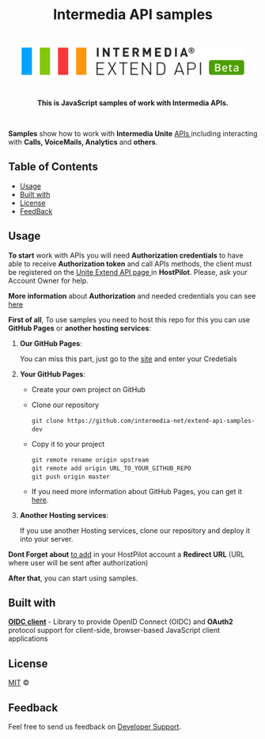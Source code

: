 
<h1 align="center"> Intermedia API samples </h1> <br>
<p align="center">
  <a href="https://developer.intermedia.com/">
    <img alt="Intermedia" title="Intermedia" src="https://github.com/GeorgeGevorkyan/EXT/blob/master/logo-beta.svg" width="450">
  </a>
</p>
<br>
<p align="center">
  <strong>This is JavaScript samples of work with Intermedia APIs.</strong>
</p>
<br>
<p>
  <strong>Samples</strong> show how to work with <strong>Intermedia Unite</strong> <a href = "https://developer.intermedia.com/index.html"> APIs </a> including interacting with <strong>Calls, VoiceMails, Analytics</strong> and  <strong>others</strong>.
</p>

## Table of Contents

* [Usage](#Usage)
* [Built with](#Built-with)
* [License](#License)
* [FeedBack](#Feedback)


## Usage

   **To start** work with APIs you will need **Authorization credentials** to have able to receive **Authorization token** and call APIs methods, the client must be registered      on the <a href ="https://kb.intermedia.net/article/63780"> Unite Extend API page </a> in **HostPilot**. Please, ask your Account Owner for help.

   **More information** about **Authorization** and needed credentials you can see <a href ="https://developer.intermedia.com/api/spec/calling/index.html#dev-guide-auth-            guide">here</a>

  **First of all**, To use samples you need to host this repo for this you can use **GitHub Pages** or **another hosting services**:
  1. **Our GitHub Pages**:
  
      You can miss this part, just go to the [site]() and enter your Credetials
     
  2. **Your GitHub Pages**:    
      * Create your own project on GitHub
      
      * Clone our repository
            
        `git clone https://github.com/intermedia-net/extend-api-samples-dev`
      * Copy it to your project
             
        `git remote rename origin upstream`     
        `git remote add origin URL_TO_YOUR_GITHUB_REPO`     
        `git push origin master`
      * If you need more information about GitHub Pages, you can get it [here](https://docs.github.com/en/pages).
  
  3. **Another Hosting services**:
  
      If you use another Hosting services, clone our repository and deploy it into your server.


**Dont Forget about** [to add](https://kb.intermedia.net/article/63780) in your HostPilot account a **Redirect URL** (URL where user will be sent after authorization)
  
  
**After that**, you can start using samples.


## Built with
  [**OIDC client**](https://github.com/IdentityModel/oidc-client-js) - Library to provide OpenID Connect (OIDC) and **OAuth2** protocol support for client-side, browser-based JavaScript client applications

## License
  [MIT](https://github.com/intermedia-net/extend-api-samples-dev/blob/main/LICENSE) :copyright:

## Feedback
  Feel free to send us feedback on [Developer Support](https://developer.intermedia.com/articles/feedback.html). 

